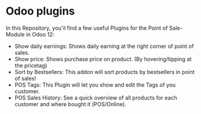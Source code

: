 # Odoo plugins

In this Repository, you'il find a few useful Plugins for the Point of Sale-Module in Odoo 12:

- Show daily earnings: Shows daily earning at the right corner of point of sales.
- Show price: Shows purchase price on product. (By hovering/tipping at the pricetag)
- Sort by Bestsellers: This addon will sort products by bestsellers in point of sales!
- POS Tags: This Plugin will let you show and edit the Tags of you customer.
- POS Sales History: See a quick overview of all products for each customer and where bought it (POS/Online).

